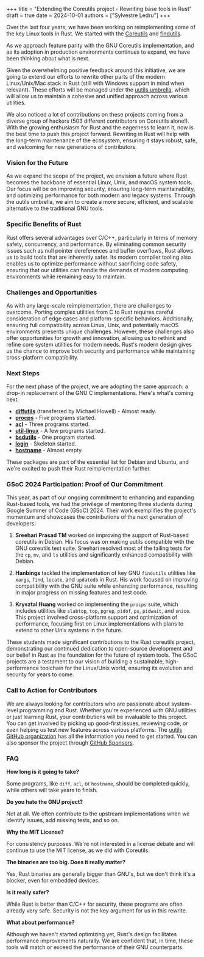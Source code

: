 +++
title = "Extending the Coreutils project - Rewriting base tools in Rust"
draft = true
date = 2024-10-01
authors = ["Sylvestre Ledru"]
+++

Over the last four years, we have been working on reimplementing some of the key Linux tools in Rust. We started with the [Coreutils](https://github.com/uutils/coreutils) and [findutils](https://github.com/uutils/findutils).

As we approach feature parity with the GNU Coreutils implementation, and as its adoption in production environments continues to expand, we have been thinking about what is next.

Given the overwhelming positive feedback around this initiative, we are going to extend our efforts to rewrite other parts of the modern Linux/Unix/Mac stack in Rust (still with Windows support in mind when relevant). These efforts will be managed under the [uutils umbrella](https://github.com/uutils/), which will allow us to maintain a cohesive and unified approach across various utilities.

We also noticed a lot of contributions on these projects coming from a diverse group of hackers (503 different contributors on Coreutils alone!). With the growing enthusiasm for Rust and the eagerness to learn it, now is the best time to push this project forward. Rewriting in Rust will help with the long-term maintenance of the ecosystem, ensuring it stays robust, safe, and welcoming for new generations of contributors.

### Vision for the Future

As we expand the scope of the project, we envision a future where Rust becomes the backbone of essential Linux, Unix, and macOS system tools. Our focus will be on improving security, ensuring long-term maintainability, and optimizing performance for both modern and legacy systems. Through the uutils umbrella, we aim to create a more secure, efficient, and scalable alternative to the traditional GNU tools.

### Specific Benefits of Rust

Rust offers several advantages over C/C++, particularly in terms of memory safety, concurrency, and performance. By eliminating common security issues such as null pointer dereferences and buffer overflows, Rust allows us to build tools that are inherently safer. Its modern compiler tooling also enables us to optimize performance without sacrificing code safety, ensuring that our utilities can handle the demands of modern computing environments while remaining easy to maintain.

### Challenges and Opportunities

As with any large-scale reimplementation, there are challenges to overcome. Porting complex utilities from C to Rust requires careful consideration of edge cases and platform-specific behaviors. Additionally, ensuring full compatibility across Linux, Unix, and potentially macOS environments presents unique challenges. However, these challenges also offer opportunities for growth and innovation, allowing us to rethink and refine core system utilities for modern needs. Rust's modern design gives us the chance to improve both security and performance while maintaining cross-platform compatibility.

### Next Steps

For the next phase of the project, we are adopting the same approach: a drop-in replacement of the GNU C implementations. Here's what's coming next:

- **[diffutils](https://github.com/uutils/diffutils)** (transferred by Michael Howell) - Almost ready.
- **[procps](https://github.com/uutils/procps)** - Five programs started.
- **[acl](https://github.com/uutils/acl)** - Three programs started.
- **[util-linux](https://github.com/uutils/util-linux)** - A few programs started.
- **[bsdutils](https://github.com/uutils/bsdutils)** - One program started.
- **[login](https://github.com/uutils/login/)** - Skeleton started.
- **[hostname](https://github.com/uutils/hostname/)** - Almost empty.

These packages are part of the essential list for Debian and Ubuntu, and we're excited to push their Rust reimplementation further.

### GSoC 2024 Participation: Proof of Our Commitment

This year, as part of our ongoing commitment to enhancing and expanding Rust-based tools, we had the privilege of mentoring three students during Google Summer of Code (GSoC) 2024. Their work exemplifies the project's momentum and showcases the contributions of the next generation of developers:

1. **Sreehari Prasad TM** worked on improving the support of Rust-based coreutils in Debian. His focus was on making uutils compatible with the GNU coreutils test suite. Sreehari resolved most of the failing tests for the `cp`, `mv`, and `ls` utilities and significantly enhanced compatibility with Debian.

2. **Hanbings** tackled the implementation of key GNU `findutils` utilities like `xargs`, `find`, `locate`, and `updatedb` in Rust. His work focused on improving compatibility with the GNU suite while enhancing performance, resulting in major progress on missing features and test code.

3. **Krysztal Huang** worked on implementing the `procps` suite, which includes utilities like `slabtop`, `top`, `pgrep`, `pidof`, `ps`, `pidwait`, and `snice`. This project involved cross-platform support and optimization of performance, focusing first on Linux implementations with plans to extend to other Unix systems in the future.

These students made significant contributions to the Rust coreutils project, demonstrating our continued dedication to open-source development and our belief in Rust as the foundation for the future of system tools. The GSoC projects are a testament to our vision of building a sustainable, high-performance toolchain for the Linux/Unix world, ensuring its evolution and security for years to come.

### Call to Action for Contributors

We are always looking for contributors who are passionate about system-level programming and Rust. Whether you're experienced with GNU utilities or just learning Rust, your contributions will be invaluable to this project. You can get involved by picking up good-first issues, reviewing code, or even helping us test new features across various platforms. The [uutils GitHub organization](https://github.com/uutils) has all the information you need to get started. You can also sponsor the project through [GitHub Sponsors](https://github.com/sponsors/uutils).

### FAQ

**How long is it going to take?**

Some programs, like `diff`, `acl`, or `hostname`, should be completed quickly, while others will take years to finish.

**Do you hate the GNU project?**

Not at all. We often contribute to the upstream implementations when we identify issues, add missing tests, and so on.

**Why the MIT License?**

For consistency purposes. We're not interested in a license debate and will continue to use the MIT license, as we did with Coreutils.

**The binaries are too big. Does it really matter?**

Yes, Rust binaries are generally bigger than GNU's, but we don't think it's a blocker, even for embedded devices.

**Is it really safer?**

While Rust is better than C/C++ for security, these programs are often already very safe. Security is not the key argument for us in this rewrite.

**What about performance?**

Although we haven't started optimizing yet, Rust's design facilitates performance improvements naturally. We are confident that, in time, these tools will match or exceed the performance of their GNU counterparts.
